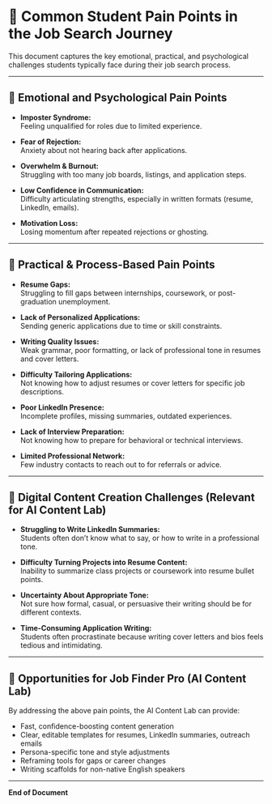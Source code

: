 # 🚩 Common Student Pain Points in the Job Search Journey

This document captures the key emotional, practical, and psychological challenges students typically face during their job search process.

---

## 📌 Emotional and Psychological Pain Points

- **Imposter Syndrome:**  
Feeling unqualified for roles due to limited experience.

- **Fear of Rejection:**  
Anxiety about not hearing back after applications.

- **Overwhelm & Burnout:**  
Struggling with too many job boards, listings, and application steps.

- **Low Confidence in Communication:**  
Difficulty articulating strengths, especially in written formats (resume, LinkedIn, emails).

- **Motivation Loss:**  
Losing momentum after repeated rejections or ghosting.

---

## 📌 Practical & Process-Based Pain Points

- **Resume Gaps:**  
Struggling to fill gaps between internships, coursework, or post-graduation unemployment.

- **Lack of Personalized Applications:**  
Sending generic applications due to time or skill constraints.

- **Writing Quality Issues:**  
Weak grammar, poor formatting, or lack of professional tone in resumes and cover letters.

- **Difficulty Tailoring Applications:**  
Not knowing how to adjust resumes or cover letters for specific job descriptions.

- **Poor LinkedIn Presence:**  
Incomplete profiles, missing summaries, outdated experiences.

- **Lack of Interview Preparation:**  
Not knowing how to prepare for behavioral or technical interviews.

- **Limited Professional Network:**  
Few industry contacts to reach out to for referrals or advice.

---

## 📌 Digital Content Creation Challenges (Relevant for AI Content Lab)

- **Struggling to Write LinkedIn Summaries:**  
Students often don’t know what to say, or how to write in a professional tone.

- **Difficulty Turning Projects into Resume Content:**  
Inability to summarize class projects or coursework into resume bullet points.

- **Uncertainty About Appropriate Tone:**  
Not sure how formal, casual, or persuasive their writing should be for different contexts.

- **Time-Consuming Application Writing:**  
Students often procrastinate because writing cover letters and bios feels tedious and intimidating.

---

## 📌 Opportunities for Job Finder Pro (AI Content Lab)

By addressing the above pain points, the AI Content Lab can provide:

- Fast, confidence-boosting content generation  
- Clear, editable templates for resumes, LinkedIn summaries, outreach emails  
- Persona-specific tone and style adjustments  
- Reframing tools for gaps or career changes  
- Writing scaffolds for non-native English speakers  

---

**End of Document**

